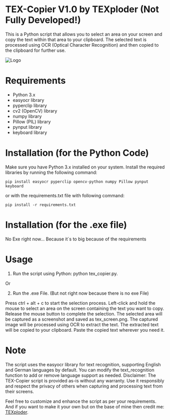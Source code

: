 # TEX-Copier V1.0 by TEXploder (Not Fully Developed!)
This is a Python script that allows you to select an area on your screen and copy the text within that area to your clipboard. The selected text is processed using OCR (Optical Character Recognition) and then copied to the clipboard for further use.

![Logo](https://tools.tex-api.com/files/tex-copier-small-logo.png)

# Requirements
- Python 3.x
- easyocr library
- pyperclip library
- cv2 (OpenCV) library
- numpy library
- Pillow (PIL) library
- pynput library
- keyboard library



# Installation (for the Python Code)
Make sure you have Python 3.x installed on your system.
Install the required libraries by running the following command:

```pip install easyocr pyperclip opencv-python numpy Pillow pynput keyboard```

or with the requirements.txt file with following command:

```pip install -r requirements.txt```



# Installation (for the .exe file)
No Exe right now... Because it´s to big because of the requirements



# Usage
1. Run the script using Python: python tex_copier.py.
   
Or

2. Run the .exe File. (But not right now because there is no exe File)

Press ctrl + alt + c to start the selection process.
Left-click and hold the mouse to select an area on the screen containing the text you want to copy.
Release the mouse button to complete the selection.
The selected area will be captured as a screenshot and saved as tex_screen.png.
The captured image will be processed using OCR to extract the text.
The extracted text will be copied to your clipboard.
Paste the copied text wherever you need it.



# Note
The script uses the easyocr library for text recognition, supporting English and German languages by default. You can modify the text_recognition function to add or remove language support as needed.
Disclaimer: The TEX-Copier script is provided as-is without any warranty. Use it responsibly and respect the privacy of others when capturing and processing text from their screens.

Feel free to customize and enhance the script as per your requirements. And if you want to make it your own but on the base of mine then credit me: [TEXploder](https://www.texploder.com).
